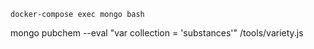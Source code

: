 ```
docker-compose exec mongo bash
```

mongo pubchem --eval "var collection = 'substances'" /tools/variety.js
